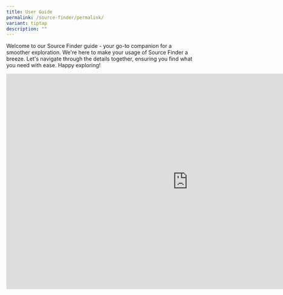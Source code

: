 ```yaml
---
title: User Guide
permalink: /source-finder/permalink/
variant: tiptap
description: ""
---
```

<p>Welcome to our Source Finder guide - your go-to companion for a smoother
exploration. We're here to make your usage of Source Finder a breeze. Let's
navigate through the details together, ensuring you find what you need
with ease. Happy exploring!</p>
<div class="iframe-wrapper">
<iframe height="569" width="960" allowfullscreen="true" frameborder="0" src="https://docs.google.com/presentation/d/e/2PACX-1vTmfE1Wo2C4AFJNKkxW8GmA_kaHQ8mIeW6LYqoYcuvw1oFM424SLMXQ8kRFednMXoA-7Jhk8fUwbjwD/embed?start=true&amp;loop=true&amp;delayms=3000"></iframe>
</div>
<p></p>